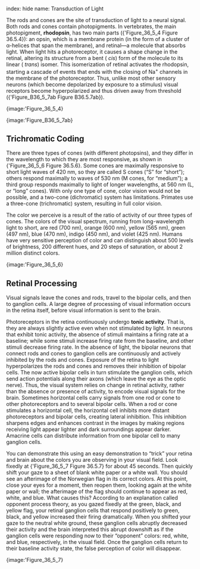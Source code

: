 index: hide
name: Transduction of Light

The rods and cones are the site of transduction of light to a neural signal. Both rods and cones contain photopigments. In vertebrates, the main photopigment,  **rhodopsin**, has two main parts ({'Figure_36_5_4 Figure 36.5.4}): an opsin, which is a membrane protein (in the form of a cluster of α-helices that span the membrane), and retinal—a molecule that absorbs light. When light hits a photoreceptor, it causes a shape change in the retinal, altering its structure from a bent ( *cis*) form of the molecule to its linear ( *trans*) isomer. This isomerization of retinal activates the rhodopsin, starting a cascade of events that ends with the closing of Na<sup>+</sup> channels in the membrane of the photoreceptor. Thus, unlike most other sensory neurons (which become depolarized by exposure to a stimulus) visual receptors become hyperpolarized and thus driven away from threshold ({'Figure_B36_5_7ab Figure B36.5.7ab}).


{image:'Figure_36_5_4}
        


{image:'Figure_B36_5_7ab}
        

## Trichromatic Coding

There are three types of cones (with different photopsins), and they differ in the wavelength to which they are most responsive, as shown in {'Figure_36_5_6 Figure 36.5.6}. Some cones are maximally responsive to short light waves of 420 nm, so they are called S cones (“S” for “short”); others respond maximally to waves of 530 nm (M cones, for “medium”); a third group responds maximally to light of longer wavelengths, at 560 nm (L, or “long” cones). With only one type of cone, color vision would not be possible, and a two-cone (dichromatic) system has limitations. Primates use a three-cone (trichromatic) system, resulting in full color vision.

The color we perceive is a result of the ratio of activity of our three types of cones. The colors of the visual spectrum, running from long-wavelength light to short, are red (700 nm), orange (600 nm), yellow (565 nm), green (497 nm), blue (470 nm), indigo (450 nm), and violet (425 nm). Humans have very sensitive perception of color and can distinguish about 500 levels of brightness, 200 different hues, and 20 steps of saturation, or about 2 million distinct colors.


{image:'Figure_36_5_6}
        

## Retinal Processing

Visual signals leave the cones and rods, travel to the bipolar cells, and then to ganglion cells. A large degree of processing of visual information occurs in the retina itself, before visual information is sent to the brain.

Photoreceptors in the retina continuously undergo  **tonic activity**. That is, they are always slightly active even when not stimulated by light. In neurons that exhibit tonic activity, the absence of stimuli maintains a firing rate at a baseline; while some stimuli increase firing rate from the baseline, and other stimuli decrease firing rate. In the absence of light, the bipolar neurons that connect rods and cones to ganglion cells are continuously and actively inhibited by the rods and cones. Exposure of the retina to light hyperpolarizes the rods and cones and removes their inhibition of bipolar cells. The now active bipolar cells in turn stimulate the ganglion cells, which send action potentials along their axons (which leave the eye as the optic nerve). Thus, the visual system relies on change in retinal activity, rather than the absence or presence of activity, to encode visual signals for the brain. Sometimes horizontal cells carry signals from one rod or cone to other photoreceptors and to several bipolar cells. When a rod or cone stimulates a horizontal cell, the horizontal cell inhibits more distant photoreceptors and bipolar cells, creating lateral inhibition. This inhibition sharpens edges and enhances contrast in the images by making regions receiving light appear lighter and dark surroundings appear darker. Amacrine cells can distribute information from one bipolar cell to many ganglion cells.

You can demonstrate this using an easy demonstration to “trick” your retina and brain about the colors you are observing in your visual field. Look fixedly at {'Figure_36_5_7 Figure 36.5.7} for about 45 seconds. Then quickly shift your gaze to a sheet of blank white paper or a white wall. You should see an afterimage of the Norwegian flag in its correct colors. At this point, close your eyes for a moment, then reopen them, looking again at the white paper or wall; the afterimage of the flag should continue to appear as red, white, and blue. What causes this? According to an explanation called opponent process theory, as you gazed fixedly at the green, black, and yellow flag, your retinal ganglion cells that respond positively to green, black, and yellow increased their firing dramatically. When you shifted your gaze to the neutral white ground, these ganglion cells abruptly decreased their activity and the brain interpreted this abrupt downshift as if the ganglion cells were responding now to their “opponent” colors: red, white, and blue, respectively, in the visual field. Once the ganglion cells return to their baseline activity state, the false perception of color will disappear.


{image:'Figure_36_5_7}
        
